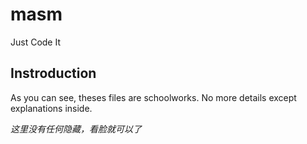 # masm
Just Code It

## Instroduction
As you can see, theses files are schoolworks.
No more details except explanations inside.

*这里没有任何隐藏，看脸就可以了*
